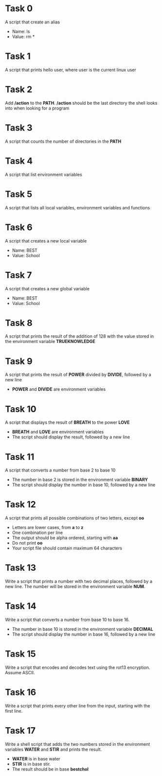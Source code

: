 # Task 0
A script that create an alias
* Name: ls
* Value: rm *

# Task 1
A script that prints hello user, where user is the current linux user

# Task 2
Add **/action** to the **PATH**. **/action** should be the last directory the shell looks into when looking for a program

# Task 3
A script that  counts the number of directories in the **PATH**

# Task 4
A script that list environment variables

# Task 5
A script that lists all local variables, environment variables and functions

# Task 6
A script that creates a new local variable
* Name: BEST
* Value: School

# Task 7 
A script that creates a new global variable
* Name: BEST
* Value: School

# Task 8
A script that prints the result of the addition of 128 with the value stored in the environment variable **TRUEKNOWLEDGE**

# Task 9
A script that prints the result of **POWER** divided by **DIVIDE**, followed by a new line
* **POWER** and **DIVIDE** are environment variables

# Task 10
A script that displays the result of **BREATH** to the power **LOVE**
* **BREATH** and **LOVE** are environment variables
* The script should display the result, followed by a new line

# Task 11
A script that converts a number from base 2 to base 10
* The number in base 2 is stored in the environment variable **BINARY**
* The script should display the number in base 10, followed by a new line

# Task 12
A script that prints all possible combinations of two letters, except **oo**
* Letters are lower cases, from **a** to **z**
* One combination per line
* The output should be alpha ordered, starting with **aa**
* Do not print **oo**
* Your script file should contain maximum 64 characters

# Task 13
Write a script that prints a number with two decimal places, followed by a new line.
The number will be stored in the environment variable **NUM**.

# Task 14
Write a script that converts a number from base 10 to base 16.
* The number in base 10 is stored in the environment variable **DECIMAL**
* The script should display the number in base 16, followed by a new line

# Task 15
Write a script that encodes and decodes text using the rot13 encryption. Assume ASCII.

# Task 16
Write a script that prints every other line from the input, starting with the first line.

# Task 17
Write a shell script that adds the two numbers stored in the environment variables **WATER** and **STIR** and prints the result.
* **WATER** is in base water
* **STIR** is in base stir.
* The result should be in base **bestchol**

